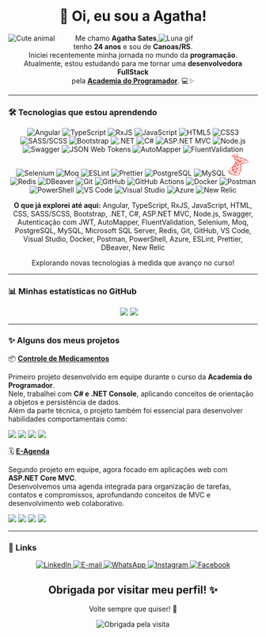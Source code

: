 <h1 align="center">🐣 Oi, eu sou a Agatha!</h1>

<p>
  <img align="left" src="https://media1.tenor.com/m/Jsj-LPg73J0AAAAd/cute-animals.gif" width="135" alt="Cute animal" />
  <img align="right" src="https://media1.tenor.com/m/BnIPE5qUprgAAAAd/luna-sailor-moon.gif" width="200" alt="Luna gif" />
</p>

<p align="center">
  Me chamo <strong>Agatha Sates</strong>, tenho <strong>24 anos</strong> e sou de <strong>Canoas/RS</strong>.<br/>
  Iniciei recentemente minha jornada no mundo da <strong>programação</strong>.<br/>
  Atualmente, estou estudando para me tornar uma <strong>desenvolvedora FullStack</strong><br/>
  pela <a href="https://academiadoprogramador.net/inicio" target="_blank"><strong>Academia do Programador</strong></a>. 💻✨
</p>

---

### 🛠️ Tecnologias que estou aprendendo

<p align="center">
  <!-- Frontend Core -->
  <img src="https://skillicons.dev/icons?i=angular" height="45" alt="Angular" title="Angular" />
  <img src="https://skillicons.dev/icons?i=ts" height="45" alt="TypeScript" title="TypeScript" />
  <img src="https://skillicons.dev/icons?i=rxjs&theme=dark" height="45" alt="RxJS" title="RxJS" />
  <img src="https://skillicons.dev/icons?i=js&theme=dark" height="45" alt="JavaScript" title="JavaScript" />
  <img src="https://skillicons.dev/icons?i=html" height="45" alt="HTML5" title="HTML5" />
  <img src="https://skillicons.dev/icons?i=css" height="45" alt="CSS3" title="CSS3" />
  <img src="https://skillicons.dev/icons?i=sass" height="45" alt="SASS/SCSS" title="SASS/SCSS" />
  <img src="https://skillicons.dev/icons?i=bootstrap" height="45" alt="Bootstrap" title="Bootstrap" />

  <!-- Backend / Platform -->
  <img src="https://skillicons.dev/icons?i=dotnet" height="45" alt=".NET" title=".NET" />
  <img src="https://skillicons.dev/icons?i=cs" height="45" alt="C#" title="C#" />
  <img src="https://cdn.jsdelivr.net/gh/devicons/devicon@latest/icons/dot-net/dot-net-original.svg" height="45" alt="ASP.NET MVC" title="ASP.NET MVC" />
  <img src="https://skillicons.dev/icons?i=nodejs" height="45" alt="Node.js" title="Node.js" />

  <!-- APIs / Auth -->
  <img src="https://cdn.simpleicons.org/swagger?viewbox=auto" height="45" alt="Swagger" title="Swagger" />
  <img src="https://cdn.simpleicons.org/jsonwebtokens?viewbox=auto" height="45" alt="JSON Web Tokens" title="JSON Web Tokens" />
  <img src="https://avatars.githubusercontent.com/u/890883?s=256" height="45" alt="AutoMapper" title="AutoMapper" />
  <img src="https://github.com/FluentValidation/FluentValidation/raw/main/fv-small.png" height="45" alt="FluentValidation" title="FluentValidation" />

  <!-- Qualidade / Testes -->
  <img src="https://cdn.simpleicons.org/selenium?viewbox=auto" height="45" alt="Selenium" title="Selenium" />
  <img src="https://cdn.simpleicons.org/moq?viewbox=auto" height="45" alt="Moq" title="Moq" />
  <img src="https://cdn.simpleicons.org/eslint?viewbox=auto" height="45" alt="ESLint" title="ESLint" />
  <img src="https://cdn.simpleicons.org/prettier?viewbox=auto" height="45" alt="Prettier" title="Prettier" />

  <!-- Dados / Cache / Ferramentas de DB -->
  <img src="https://skillicons.dev/icons?i=postgres" height="45" alt="PostgreSQL" title="PostgreSQL" />
  <img src="https://skillicons.dev/icons?i=mysql" height="45" alt="MySQL" title="MySQL" />
  <img src="https://raw.githubusercontent.com/devicons/devicon/master/icons/microsoftsqlserver/microsoftsqlserver-plain.svg" height="45" alt="MSSQL" title="MSSQL" />
  <img src="https://skillicons.dev/icons?i=redis" height="45" alt="Redis" title="Redis" />
  <img src="https://cdn.simpleicons.org/dbeaver?viewbox=auto" height="45" alt="DBeaver" title="DBeaver" />

  <!-- DevTools / Cloud / Observabilidade -->
  <img src="https://skillicons.dev/icons?i=git" height="45" alt="Git" title="Git" />
  <img src="https://skillicons.dev/icons?i=github" height="45" alt="GitHub" title="GitHub" />
  <img src="https://cdn.simpleicons.org/githubactions?viewbox=auto" height="45" alt="GitHub Actions" title="GitHub Actions" />
  <img src="https://skillicons.dev/icons?i=docker" height="45" alt="Docker" title="Docker" />
  <img src="https://skillicons.dev/icons?i=postman" height="45" alt="Postman" title="Postman" />
  <img src="https://skillicons.dev/icons?i=powershell&theme=dark" height="45" alt="PowerShell" title="PowerShell" />
  <img src="https://skillicons.dev/icons?i=vscode" height="45" alt="VS Code" title="VS Code" />
  <img src="https://skillicons.dev/icons?i=visualstudio" height="45" alt="Visual Studio" title="Visual Studio" />
  <img src="https://skillicons.dev/icons?i=azure" height="45" alt="Azure" title="Azure" />
  <img src="https://cdn.simpleicons.org/newrelic?viewbox=auto" height="45" alt="New Relic" title="New Relic" />
</p>


<p align="center">
  <b>O que já explorei até aqui:</b> Angular, TypeScript, RxJS, JavaScript, HTML, CSS, SASS/SCSS, Bootstrap, .NET, C#, ASP.NET MVC, Node.js, Swagger, Autenticação com JWT, AutoMapper, FluentValidation, Selenium, Moq, PostgreSQL, MySQL, Microsoft SQL Server, Redis, Git, GitHub, VS Code, Visual Studio, Docker, Postman, PowerShell, Azure, ESLint, Prettier, DBeaver, New Relic
</p>

<p align="center">
  Explorando novas tecnologias à medida que avanço no curso!
</p>

---

### 📊 Minhas estatísticas no GitHub

<p align="center">
  <img src="https://github-readme-stats.vercel.app/api/top-langs/?username=AgathaSates&layout=compact&langs_count=6&theme=tokyonight" width="390" />
  <img src="https://github-readme-stats.vercel.app/api?username=AgathaSates&show_icons=true&theme=tokyonight&include_all_commits=true&count_private=true" width="360" />
  &nbsp;&nbsp;&nbsp;
</p>

---

### ✨ Alguns dos meus projetos


  📦 [**Controle de Medicamentos**](https://github.com/Code-Oblivion/Controle-de-Medicamentos)
  
  Primeiro projeto desenvolvido em equipe durante o curso da <strong>Academia do Programador</strong>.  
  Nele, trabalhei com <strong>C# e .NET Console</strong>, aplicando conceitos de orientação a objetos e persistência de dados.  
  Além da parte técnica, o projeto também foi essencial para desenvolver habilidades comportamentais como:

<p align="leght">
  <img src="https://img.shields.io/badge/Trabalho%20em%20Equipe-important?style=for-the-badge&logo=handshake&logoColor=white"/>
  <img src="https://img.shields.io/badge/Comunicação-blue?style=for-the-badge&logo=googlemeet&logoColor=white"/>
  <img src="https://img.shields.io/badge/Colaboração-9cf?style=for-the-badge&logo=github&logoColor=black"/>
  <img src="https://img.shields.io/badge/Comprometimento-yellow?style=for-the-badge&logo=clockify&logoColor=black"/>
</p>

🗓️ [**E-Agenda**](https://github.com/Code-Oblivion/E-Agenda)  

Segundo projeto em equipe, agora focado em aplicações web com <strong>ASP.NET Core MVC</strong>.  
Desenvolvemos uma agenda integrada para organização de tarefas, contatos e compromissos, aprofundando conceitos de MVC e desenvolvimento web colaborativo.

<p align="left">
  <img src="https://img.shields.io/badge/Liderança-purple?style=for-the-badge"/>
  <img src="https://img.shields.io/badge/Criatividade-pink?style=for-the-badge"/>
  <img src="https://img.shields.io/badge/Aprendizado%20Contínuo-blue?style=for-the-badge"/>
  <img src="https://img.shields.io/badge/Resolução%20de%20Problemas-success?style=for-the-badge"/>
</p>

---

### 🔗 Links

<p align="center">
  <a href="https://www.linkedin.com/in/agatha-sates-4537a7355/" target="_blank">
    <img src="https://img.shields.io/badge/LinkedIn-0A66C2?style=for-the-badge&logo=linkedin&logoColor=white" alt="LinkedIn"/>
  </a>
  <a href="mailto:agathasates.dev@gmail.com?subject=Contato%20via%20github&body=Olá%2C%20gostaria%20de%20entrar%20em%20contato%20com%20você." target="_blank">
    <img src="https://img.shields.io/badge/E--mail-D14836?style=for-the-badge&logo=gmail&logoColor=white" alt="E-mail"/>
  </a>
  <a href="https://wa.me/555194611212?text=Olá! Vim pelo github!" target="_blank">
    <img src="https://img.shields.io/badge/WhatsApp-25D366?style=for-the-badge&logo=whatsapp&logoColor=white" alt="WhatsApp"/>
  </a>
  <a href="https://www.instagram.com/satesagatha/" target="_blank">
    <img src="https://img.shields.io/badge/Instagram-E4405F?style=for-the-badge&logo=instagram&logoColor=white" alt="Instagram"/>
  </a>
  <a href="https://www.facebook.com/agatha.sates.7" target="_blank">
    <img src="https://img.shields.io/badge/Facebook-1877F2?style=for-the-badge&logo=facebook&logoColor=white" alt="Facebook"/>
  </a>
</p>


<h2 align="center">Obrigada por visitar meu perfil! ✨</h2>
<p align="center">Volte sempre que quiser! 💖</p>

<p align="center">
  <img src="https://media1.tenor.com/m/Exe1C0xuxyMAAAAd/anime-girl.gif" width="200" alt="Obrigada pela visita" />
</p>


